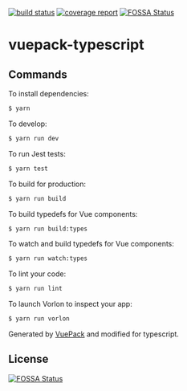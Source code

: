 [![build status](https://gitlab.com/multi-cell/devise/badges/master/build.svg)](https://gitlab.com/multi-cell/devise/commits/master)
[![coverage report](https://gitlab.com/multi-cell/devise/badges/master/coverage.svg)](https://gitlab.com/multi-cell/devise/commits/master)
[![FOSSA Status](https://app.fossa.io/api/projects/git%2Bhttps%3A%2F%2Fgithub.com%2Fmulti-cell%2Fdevise.svg?type=shield)](https://app.fossa.io/projects/git%2Bhttps%3A%2F%2Fgithub.com%2Fmulti-cell%2Fdevise?ref=badge_shield)

# vuepack-typescript

## Commands

To install dependencies:

```bash
$ yarn
```

To develop:

```bash
$ yarn run dev
```

To run Jest tests:

```bash
$ yarn test
```

To build for production:

```bash
$ yarn run build
```

To build typedefs for Vue components:

```bash
$ yarn run build:types
```

To watch and build typedefs for Vue components:

```bash
$ yarn run watch:types
```

To lint your code:

```bash
$ yarn run lint
```

To launch Vorlon to inspect your app:

```bash
$ yarn run vorlon
```

Generated by [VuePack](https://github.com/egoist/vuepack) and modified for typescript.


## License
[![FOSSA Status](https://app.fossa.io/api/projects/git%2Bhttps%3A%2F%2Fgithub.com%2Fmulti-cell%2Fdevise.svg?type=large)](https://app.fossa.io/projects/git%2Bhttps%3A%2F%2Fgithub.com%2Fmulti-cell%2Fdevise?ref=badge_large)